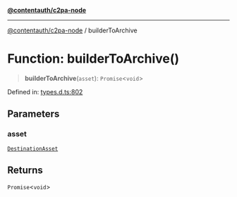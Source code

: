 [**@contentauth/c2pa-node**](../README.md)

***

[@contentauth/c2pa-node](../README.md) / builderToArchive

# Function: builderToArchive()

> **builderToArchive**(`asset`): `Promise`\<`void`\>

Defined in: [types.d.ts:802](https://github.com/contentauth/c2pa-node-v2/blob/8bb2490bb1f0c6c00c0930669451a7750cccfebc/js-src/types.d.ts#L802)

## Parameters

### asset

[`DestinationAsset`](../type-aliases/DestinationAsset.md)

## Returns

`Promise`\<`void`\>
